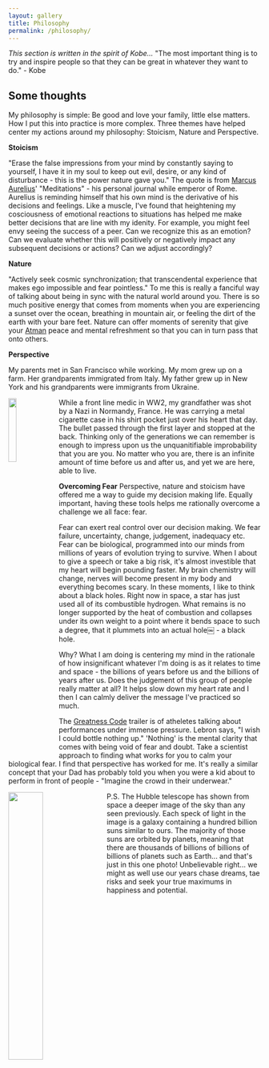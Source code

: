 ```yaml
---
layout: gallery
title: Philosophy
permalink: /philosophy/
---
```

_This section is written in the spirit of Kobe..._
"The most important thing is to try and inspire people so that they can be great in whatever they want to do." - Kobe 

## Some thoughts

My philosophy is simple: Be good and love your family, little else matters. How I put this into practice is more complex. Three themes have helped center my actions around my philosophy: Stoicism, Nature and Perspective.

**Stoicism**

"Erase the false impressions from your mind by constantly saying to yourself, I have it in my soul to keep out evil, desire, or any kind of disturbance - this is the power nature gave you." The quote is from [Marcus Aurelius](https://dailystoic.com/marcus-aurelius/)' "Meditations" - his personal journal while emperor of Rome. Aurelius is reminding himself that his own mind is the derivative of his decisions and feelings. Like a muscle, I've found that heightening my cosciousness of  emotional reactions to situations has helped me make better decisions that are line with my idenity. For example, you might feel envy seeing the success of a peer. Can we recognize this as an emotion? Can we evaluate whether this will positively or negatively impact any subsequent decisions or actions? Can we adjust accordingly? 

**Nature**

"Actively seek cosmic synchronization; that transcendental experience that makes ego impossible and fear pointless." To me this is really a fanciful way of talking about being in sync with the natural world around you. There is so much positive energy that comes from moments when you are experiencing a sunset over the ocean, breathing in mountain air, or feeling the dirt of the earth with your bare feet. Nature can offer moments of serenity that give your [Atman](https://www.bbc.co.uk/religion/religions/hinduism/concepts/concepts_1.shtml) peace and mental refreshment so that you can in turn pass that onto others. 

**Perspective**

My parents met in San Francisco while working. My mom grew up on a farm. Her grandparents immigrated from Italy. My father grew up in New York and his grandparents were immigrants from Ukraine.

<img style="float: left; margin: 0px 10px 10px 0px;" src="{{site.imgurl}}/grandpa.JPG" width="18%" />
While a front line medic in WW2, my grandfather was shot by a Nazi in Normandy, France. He was carrying a metal cigarette case in his shirt pocket just over his heart that day. The bullet passed through the first layer and stopped at the back. Thinking only of the generations we can remember is enough to impress upon us the unquanitifiable improbability that you are you. No matter who you are, there is an infinite amount of time before us and after us, and yet we are here, able to live.

**Overcoming Fear**
Perspective, nature and stoicism have offered me a way to guide my decision making life. Equally important, having these tools helps me rationally overcome a challenge we all face: fear.

Fear can exert real control over our decision making. We fear failure, uncertainty, change, judgement, inadequacy etc. Fear can be biological, programmed into our minds from millions of years of evolution trying to survive. When I about to give a speech or take a big risk, it's almost investible that my heart will begin pounding faster. My brain chemistry will change, nerves will become present in my body and everything becomes scary. In these moments, I like to think about a black holes. Right now in space, a star has just used all of its combustible hydrogen. What remains is no longer supported by the heat of combustion and collapses under its own weight to a point where it bends space to such a degree, that it plummets into an actual hole￼ - a black hole.

Why? What I am doing is centering my mind in the rationale of how insignificant whatever I'm doing is as it relates to time and space - the billions of years before us and the billions of years after us. Does the judgement of this group of people really matter at all? It helps slow down my heart rate and I then I can calmly deliver the message I've practiced so much.

The [Greatness Code](https://www.youtube.com/watch?time_continue=88&v=t2I3Yd27dGw&feature=emb_logo) trailer is of atheletes talking about performances under immense pressure. Lebron says, "I wish I could bottle nothing up." 'Nothing' is the mental clarity that comes with being void of fear and doubt. Take a scientist approach to finding what works for you to calm your biological fear. I find that perspective has worked for me. It's really a similar concept that your Dad has probably told you when you were a kid about to perform in front of people - "Imagine the crowd in their underwear."


<img style="float: left; margin: 0px 10px 10px 0px;" src="{{site.imgurl}}/Hubble.jpg" width="37%" /> 
P.S. The Hubble telescope has shown from space a deeper image of the sky than any seen previously. Each speck of light in the image is a galaxy containing a hundred billion suns similar to ours. The majority of those suns are orbited by planets, meaning that there are thousands of billions of billions of billions of planets such as Earth... and that's just in this one photo! Unbelievable right... we might as well use our years chase dreams, tae risks and seek your true maximums in happiness and potential.

